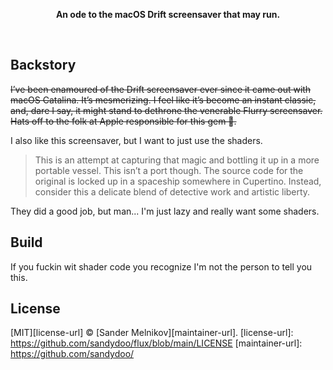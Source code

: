 <p align="center">
  <p align="center"><b>An ode to the macOS Drift screensaver that may run.</b></p>
</p>

<br>


## Backstory

~~I’ve been enamoured of the Drift screensaver ever since it came out with macOS Catalina. It’s mesmerizing. I feel like it’s become an instant classic, and, dare I say, it might stand to dethrone the venerable Flurry screensaver. Hats off to the folk at Apple responsible for this gem 🙌.~~

I also like this screensaver, but I want to just use the shaders.

>This is an attempt at capturing that magic and bottling it up in a more portable vessel. This isn’t a port though. The source code for the original is locked up in a spaceship somewhere in Cupertino. Instead, consider this a delicate blend of detective work and artistic liberty.

They did a good job, but man... I'm just lazy and really want some shaders.


## Build
If you fuckin wit shader code you recognize I'm not the person to tell you this.

## License

[MIT][license-url] © [Sander Melnikov][maintainer-url].
[license-url]: https://github.com/sandydoo/flux/blob/main/LICENSE
[maintainer-url]: https://github.com/sandydoo/
